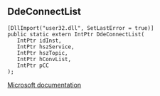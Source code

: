 ## DdeConnectList

```
[DllImport("user32.dll", SetLastError = true)]
public static extern IntPtr DdeConnectList(
   IntPtr idInst,
   IntPtr hszService,
   IntPtr hszTopic,
   IntPtr hConvList,
   IntPtr pCC
);
```

[Microsoft documentation](https://docs.microsoft.com/en-us/windows/win32/api/winuser/nf-winuser-ddeconnectlist)
